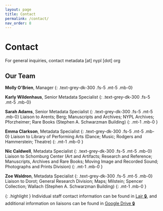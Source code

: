 ```yaml
---
layout: page
title: Contact
permalink: /contact/
nav_order: 8
---
```


# Contact
For general inquiries, contact metadata [at] nypl [dot] org

## Our Team

**Molly O'Brien**, Manager
{: .text-grey-dk-300 .fs-5 .mt-5 .mb-0}

**Karly Wildenhaus**, Senior Metadata Specialist
{: .text-grey-dk-300 .fs-5 .mt-5 .mb-0}

**Sarah Adams**, Senior Metadata Specialist
{: .text-grey-dk-300 .fs-5 .mt-5 .mb-0}
Liaison to Arents; Berg; Manuscripts and Archives; NYPL Archives; Pforzheimer; Rare Books (Stephen A. Schwarzman Building)
{: .mt-1 .mb-0 }

**Emma Clarkson**, Metadata Specialist
{: .text-grey-dk-300 .fs-5 .mt-5 .mb-0}
Liaison to Library of Performing Arts (Dance; Music; Rodgers and Hammerstein; Theatre)
{: .mt-1 .mb-0 }

**Nic Caldwell**, Metadata Specialist
{: .text-grey-dk-300 .fs-5 .mt-5 .mb-0}
Liaison to Schomburg Center (Art and Artifacts; Research and Reference; Manuscripts, Archives and Rare Books; Moving Image and Recorded Sound; Photographs and Prints Division)
{: .mt-1 .mb-0 }

**Zoe Waldron**, Metadata Specialist
{: .text-grey-dk-300 .fs-5 .mt-5 .mb-0}
Liaison to Dorot; General Research Division; Maps; Milstein; Spencer Collection; Wallach (Stephen A. Schwarzman Building)
{: .mt-1 .mb-0 }

{: .highlight }
Individual staff contact information can be found in [Lair 🔒](https://lair.nypl.org/-/departments/library-sites-and-services/research-libraries/metadata-services-unit), and additional information on liaisons can be found in [Google Drive 🔒](https://docs.google.com/spreadsheets/d/1P-YDJigon640fTCLP4Ig4-zmzqrX88v5M24ShuxFNVY/edit) 